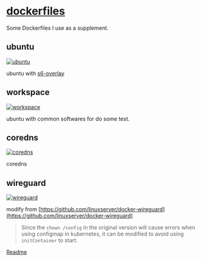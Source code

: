 # [dockerfiles](https://github.com/hydrz/dockerfiles)

Some Dockerfiles I use as a supplement.

## ubuntu 
[![ubuntu](https://github.com/hydrz/dockerfiles/actions/workflows/ubuntu.yml/badge.svg)](https://github.com/hydrz/dockerfiles/actions/workflows/ubuntu.yml)

ubuntu with [s6-overlay](https://github.com/just-containers/s6-overlay)

## workspace 
[![workspace](https://github.com/hydrz/dockerfiles/actions/workflows/workspace.yml/badge.svg)](https://github.com/hydrz/dockerfiles/actions/workflows/workspace.yml)

ubuntu with common softwares for do some test.

## coredns 
[![coredns](https://github.com/hydrz/dockerfiles/actions/workflows/coredns.yml/badge.svg)](https://github.com/hydrz/dockerfiles/actions/workflows/coredns.yml)

coredns

## wireguard
[![wireguard](https://github.com/hydrz/dockerfiles/actions/workflows/wireguard.yml/badge.svg)](https://github.com/hydrz/dockerfiles/actions/workflows/wireguard.yml)

modify from [https://github.com/linuxserver/docker-wireguard](https://github.com/linuxserver/docker-wireguard)

> Since the `chown /config` in the original version will cause errors when using configmap in kubernetes, it can be modified to avoid using `initContainer` to start.

[Readme](wireguard/README.md)